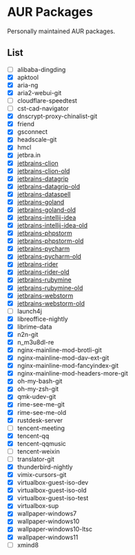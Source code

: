 # AUR Packages

Personally maintained AUR packages.

## List

- [ ] alibaba-dingding
- [X] apktool
- [X] aria-ng
- [X] aria2-webui-git
- [ ] cloudflare-speedtest
- [ ] cst-cad-navigator
- [X] dnscrypt-proxy-chinalist-git
- [X] friend
- [X] gsconnect
- [X] headscale-git
- [X] hmcl
- [X] jetbra.in
- [X] [jetbrains-clion]
- [x] [jetbrains-clion-old]
- [X] [jetbrains-datagrip]
- [x] [jetbrains-datagrip-old]
- [X] [jetbrains-dataspell]
- [X] [jetbrains-goland]
- [x] [jetbrains-goland-old]
- [X] [jetbrains-intellij-idea]
- [x] [jetbrains-intellij-idea-old]
- [X] [jetbrains-phpstorm]
- [x] [jetbrains-phpstorm-old]
- [X] [jetbrains-pycharm]
- [x] [jetbrains-pycharm-old]
- [X] [jetbrains-rider]
- [x] [jetbrains-rider-old]
- [X] [jetbrains-rubymine]
- [x] [jetbrains-rubymine-old]
- [X] [jetbrains-webstorm]
- [x] [jetbrains-webstorm-old]
- [ ] launch4j
- [x] libreoffice-nightly
- [X] librime-data
- [X] n2n-git
- [X] n_m3u8dl-re
- [X] nginx-mainline-mod-brotli-git
- [X] nginx-mainline-mod-dav-ext-git
- [X] nginx-mainline-mod-fancyindex-git
- [X] nginx-mainline-mod-headers-more-git
- [X] oh-my-bash-git
- [X] oh-my-zsh-git
- [X] qmk-udev-git
- [X] rime-see-me-git
- [X] rime-see-me-old
- [X] rustdesk-server
- [ ] tencent-meeting
- [X] tencent-qq
- [X] tencent-qqmusic
- [ ] tencent-weixin
- [ ] translator-git
- [x] thunderbird-nightly
- [X] vimix-cursors-git
- [x] virtualbox-guest-iso-dev
- [x] virtualbox-guest-iso-old
- [x] virtualbox-guest-iso-test
- [X] virtualbox-sup
- [X] wallpaper-windows7
- [X] wallpaper-windows10
- [X] wallpaper-windows10-ltsc
- [X] wallpaper-windows11
- [ ] xmind8

[jetbrains-clion]: https://github.com/kitty-panics/aur-jetbrains-ide/tree/master/jetbrains-clion
[jetbrains-clion-old]: https://github.com/kitty-panics/aur-jetbrains-ide/tree/master/jetbrains-clion-old
[jetbrains-datagrip]: https://github.com/kitty-panics/aur-jetbrains-ide/tree/master/jetbrains-datagrip
[jetbrains-datagrip-old]: https://github.com/kitty-panics/aur-jetbrains-ide/tree/master/jetbrains-datagrip-old
[jetbrains-dataspell]: https://github.com/kitty-panics/aur-jetbrains-ide/tree/master/jetbrains-dataspell
[jetbrains-goland]: https://github.com/kitty-panics/aur-jetbrains-ide/tree/master/jetbrains-goland
[jetbrains-goland-old]: https://github.com/kitty-panics/aur-jetbrains-ide/tree/master/jetbrains-goland-old
[jetbrains-intellij-idea]: https://github.com/kitty-panics/aur-jetbrains-ide/tree/master/jetbrains-intellij-idea
[jetbrains-intellij-idea-old]: https://github.com/kitty-panics/aur-jetbrains-ide/tree/master/jetbrains-intellij-idea-old
[jetbrains-phpstorm]: https://github.com/kitty-panics/aur-jetbrains-ide/tree/master/jetbrains-phpstorm
[jetbrains-phpstorm-old]: https://github.com/kitty-panics/aur-jetbrains-ide/tree/master/jetbrains-phpstorm-old
[jetbrains-pycharm]: https://github.com/kitty-panics/aur-jetbrains-ide/tree/master/jetbrains-pycharm
[jetbrains-pycharm-old]: https://github.com/kitty-panics/aur-jetbrains-ide/tree/master/jetbrains-pycharm-old
[jetbrains-rider]: https://github.com/kitty-panics/aur-jetbrains-ide/tree/master/jetbrains-rider
[jetbrains-rider-old]: https://github.com/kitty-panics/aur-jetbrains-ide/tree/master/jetbrains-rider-old
[jetbrains-rubymine]: https://github.com/kitty-panics/aur-jetbrains-ide/tree/master/jetbrains-rubymine
[jetbrains-rubymine-old]: https://github.com/kitty-panics/aur-jetbrains-ide/tree/master/jetbrains-rubymine-old
[jetbrains-webstorm]: https://github.com/kitty-panics/aur-jetbrains-ide/tree/master/jetbrains-webstorm
[jetbrains-webstorm-old]: https://github.com/kitty-panics/aur-jetbrains-ide/tree/master/jetbrains-webstorm-old
